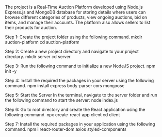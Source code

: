 The project is a Real-Time Auction Platform developed using Node.js Express.js and MongoDB database for storing details where users can browse different categories of products, view ongoing auctions, bid on items, and manage their accounts. The platform also allows sellers to list their products for auction.

Step 1: Create the project folder using the following command.
mkdir auction-platform
cd auction-platform

Step 2: Create a new project directory and navigate to your project directory.
mkdir server
cd server

Step 3: Run the following command to initialize a new NodeJS project.
npm init -y

Step 4: Install the required the packages in your server using the following command.
npm install express body-parser cors mongoose

Step 5: Start the Server
In the terminal, navigate to the server folder and run the following command to start the server:
node index.js

Step 6: Go to root directory and create the React application using the following command.
npx create-react-app client
cd client

Step 7: Install the required packages in your application using the following command.
npm i react-router-dom axios styled-components
